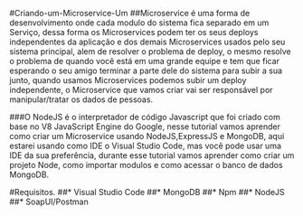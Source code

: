 #Criando-um-Microservice-Um 
##Microservice é uma forma de desenvolvimento onde cada modulo do sistema fica separado em um Serviço, dessa forma os Microservices podem ter os seus deploys independentes da aplicação e dos demais Microservices usados pelo seu sistema principal, alem de resolver o problema de deploy, o mesmo resolve o problema de quando você está em uma grande equipe e tem que ficar esperando o seu amigo terminar a parte dele do sistema para subir a sua junto, quando usamos Microservices podemos subir um deploy independente, o Microservice que vamos criar vai ser responsável por manipular/tratar os dados de pessoas.

###O NodeJS é o interpretador de código Javascript que foi criado com base no V8 JavaScript Engine do Google, nesse tutorial vamos aprender como criar um Microservice usando NodeJS,ExpressJS e MongoDB, aqui estarei usando como IDE o Visual Studio Code, mas você pode usar uma IDE da sua preferência, durante esse tutorial vamos aprender como criar um projeto Node, como importar modulos e como acessar o banco de dados MongoDB.

#Requisitos.
##* Visual Studio Code
##* MongoDB
##* Npm
##* NodeJS
##* SoapUI/Postman
